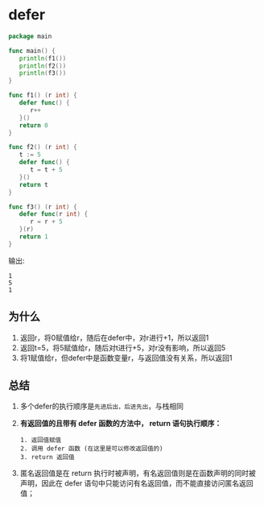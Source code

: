 # defer

```go
package main

func main() {
   println(f1())
   println(f2())
   println(f3())
}

func f1() (r int) {
   defer func() {
      r++
   }()
   return 0
}

func f2() (r int) {
   t := 5
   defer func() {
      t = t + 5
   }()
   return t
}

func f3() (r int) {
   defer func(r int) {
      r = r + 5
   }(r)
   return 1
}
```

输出:

```
1
5
1
```



## 为什么

1. 返回r，将0赋值给r，随后在defer中，对r进行+1，所以返回1
2. 返回t=5，将5赋值给r，随后对t进行+5，对r没有影响，所以返回5
3. 将1赋值给r，但defer中是函数变量r，与返回值没有关系，所以返回1



## 总结

1. 多个defer的执行顺序是`先进后出，后进先出`，与栈相同

2. **有返回值的且带有 defer 函数的方法中， return 语句执行顺序：**

   ```
   1. 返回值赋值
   2. 调用 defer 函数 (在这里是可以修改返回值的)
   3. return 返回值
   ```

3. 匿名返回值是在 return 执行时被声明，有名返回值则是在函数声明的同时被声明，因此在 defer 语句中只能访问有名返回值，而不能直接访问匿名返回值；